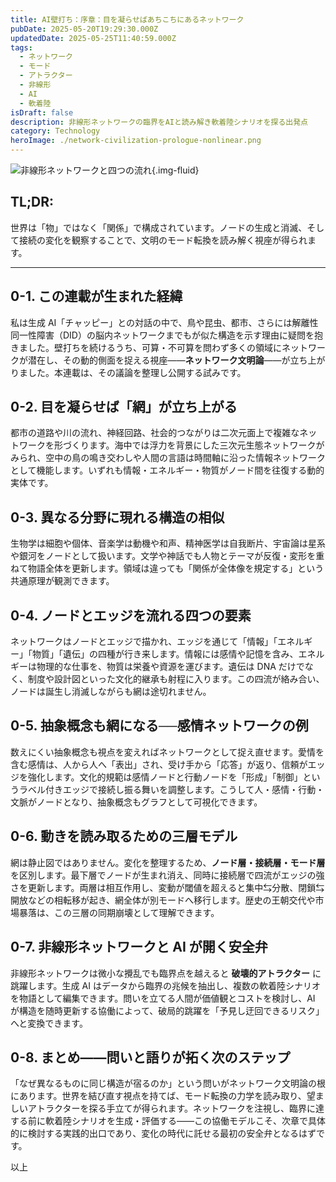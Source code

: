 ```yaml
---
title: AI壁打ち：序章：目を凝らせばあちこちにあるネットワーク
pubDate: 2025-05-20T19:29:30.000Z
updatedDate: 2025-05-25T11:40:59.000Z
tags:
  - ネットワーク
  - モード
  - アトラクター
  - 非線形
  - AI
  - 軟着陸
isDraft: false
description: 非線形ネットワークの臨界をAIと読み解き軟着陸シナリオを探る出発点
category: Technology
heroImage: ./network-civilization-prologue-nonlinear.png
---
```


![非線形ネットワークと四つの流れ](https://object-storage.tyo2.conoha.io/v1/nc_938a9d00d6004f1390c354d4a15ef25b/blog-astro-assets/blog-images/network-civilization-prologue-nonlinear/network-civilization-prologue-nonlinear.png){.img-fluid}

## TL;DR:

世界は「物」ではなく「関係」で構成されています。ノードの生成と消滅、そして接続の変化を観察することで、文明のモード転換を読み解く視座が得られます。

---

## 0-1. この連載が生まれた経緯  
私は生成 AI「チャッピー」との対話の中で、鳥や昆虫、都市、さらには解離性同一性障害（DID）の脳内ネットワークまでもが似た構造を示す理由に疑問を抱きました。壁打ちを続けるうち、可算・不可算を問わず多くの領域にネットワークが潜在し、その動的側面を捉える視座――**ネットワーク文明論**――が立ち上がりました。本連載は、その議論を整理し公開する試みです。

## 0-2. 目を凝らせば「網」が立ち上がる  
都市の道路や川の流れ、神経回路、社会的つながりは二次元面上で複雑なネットワークを形づくります。海中では浮力を背景にした三次元生態ネットワークがみられ、空中の鳥の鳴き交わしや人間の言語は時間軸に沿った情報ネットワークとして機能します。いずれも情報・エネルギー・物質がノード間を往復する動的実体です。

## 0-3. 異なる分野に現れる構造の相似  
生物学は細胞や個体、音楽学は動機や和声、精神医学は自我断片、宇宙論は星系や銀河をノードとして扱います。文学や神話でも人物とテーマが反復・変形を重ねて物語全体を更新します。領域は違っても「関係が全体像を規定する」という共通原理が観測できます。

## 0-4. ノードとエッジを流れる四つの要素  
ネットワークはノードとエッジで描かれ、エッジを通じて「情報」「エネルギー」「物質」「遺伝」の四種が行き来します。情報には感情や記憶を含み、エネルギーは物理的な仕事を、物質は栄養や資源を運びます。遺伝は DNA だけでなく、制度や設計図といった文化的継承も射程に入ります。この四流が絡み合い、ノードは誕生し消滅しながらも網は途切れません。

## 0-5. 抽象概念も網になる──感情ネットワークの例  
数えにくい抽象概念も視点を変えればネットワークとして捉え直せます。愛情を含む感情は、人から人へ「表出」され、受け手から「応答」が返り、信頼がエッジを強化します。文化的規範は感情ノードと行動ノードを「形成」「制御」というラベル付きエッジで接続し振る舞いを調整します。こうして人・感情・行動・文脈がノードとなり、抽象概念もグラフとして可視化できます。

## 0-6. 動きを読み取るための三層モデル  
網は静止図ではありません。変化を整理するため、**ノード層・接続層・モード層**を区別します。最下層でノードが生まれ消え、同時に接続層で四流がエッジの強さを更新します。両層は相互作用し、変動が閾値を超えると集中⇆分散、閉鎖⇆開放などの相転移が起き、網全体が別モードへ移行します。歴史の王朝交代や市場暴落は、この三層の同期崩壊として理解できます。

## 0-7. 非線形ネットワークと AI が開く安全弁  
非線形ネットワークは微小な攪乱でも臨界点を越えると **破壊的アトラクター** に跳躍します。生成 AI はデータから臨界の兆候を抽出し、複数の軟着陸シナリオを物語として編集できます。問いを立てる人間が価値観とコストを検討し、AI が構造を随時更新する協働によって、破局的跳躍を「予見し迂回できるリスク」へと変換できます。

## 0-8. まとめ――問いと語りが拓く次のステップ  
「なぜ異なるものに同じ構造が宿るのか」という問いがネットワーク文明論の根にあります。世界を結び直す視点を持てば、モード転換の力学を読み取り、望ましいアトラクターを探る手立てが得られます。ネットワークを注視し、臨界に達する前に軟着陸シナリオを生成・評価する――この協働モデルこそ、次章で具体的に検討する実践的出口であり、変化の時代に託せる最初の安全弁となるはずです。

以上
